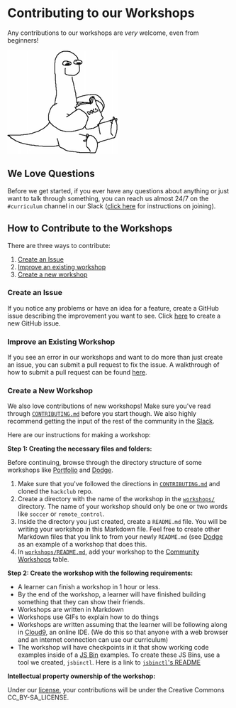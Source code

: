 # Contributing to our Workshops

Any contributions to our workshops are _very_ welcome, even from beginners!

![](img/smart_dinosaur_docs.png)

## We Love Questions

Before we get started, if you ever have any questions about anything or just
want to talk through something, you can reach us almost 24/7 on the
`#curriculum` channel in our Slack ([click here](../SLACK.md) for instructions
on joining).

## How to Contribute to the Workshops

There are three ways to contribute:

1. [Create an Issue](#create-an-issue)
2. [Improve an existing workshop](#improve-an-existing-workshop)
3. [Create a new workshop](#create-a-new-workshop)

### Create an Issue

If you notice any problems or have an idea for a feature, create a GitHub issue
describing the improvement you want to see. Click
[here](https://github.com/hackclub/hackclub/issues/new) to create a new GitHub
issue.

### Improve an Existing Workshop

If you see an error in our workshops and want to do more than just create an
issue, you can submit a pull request to fix the issue. A walkthrough of how to
submit a pull request can be found [here](../CONTRIBUTING.md).

### Create a New Workshop

We also love contributions of new workshops! Make sure you've read through
[`CONTRIBUTING.md`](../CONTRIBUTING.md) before you start though. We also
highly recommend getting the input of the rest of the community in the
[Slack](#we-love-questions).

Here are our instructions for making a workshop:

**Step 1: Creating the necessary files and folders:**

Before continuing, browse through the directory structure of some
workshops like [Portfolio](portfolio) and [Dodge](dodge).

1. Make sure that you've followed the directions in
   [`CONTRIBUTING.md`](../CONTRIBUTING.md) and cloned the `hackclub` repo.
2. Create a directory with the name of the workshop in the
   [`workshops/`](../workshops) directory. The name of your workshop should only
   be one or two words like `soccer` or `remote_control`.
3. Inside the directory you just created, create a `README.md` file.
   You will be writing your workshop in this Markdown file. Feel free to create
   other Markdown files that you link to from your newly `README.md` (see
  [Dodge](dodge) as an example of a workshop that does this.
4. In [`workshops/README.md`](README.md), add your workshop to the
   [Community Workshops](README.md#community-workshops) table.

**Step 2: Create the workshop with the following requirements:**

- A learner can finish a workshop in 1 hour or less.
- By the end of the workshop, a learner will have finished building something
  that they can show their friends.
- Workshops are written in Markdown
- Workshops use GIFs to explain how to do things
- Workshops are written assuming that the learner will be following along in
  [Cloud9](https://c9.io), an online IDE. (We do this so that anyone with a web
  browser and an internet connection can use our curriculum)
- The workshop will have checkpoints in it that show working code examples
  inside of a [JS Bin](https://jsbin.com) examples. To create these JS Bins,
  use a tool we created, `jsbinctl`. Here is a link to
  [`jsbinctl`'s README](lib/jsbinctl/README.md)

**Intellectual property ownership of the workshop:**

Under our [license](../LICENSE), your contributions will be under the Creative
Commons CC_BY-SA_LICENSE.
